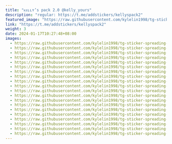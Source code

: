 ```yaml
---
title: "ᴋᴇʟʟʏ’s pack 2.0 @kelly_yours"
description: "regular: https://t.me/addstickers/kellyspack2"
featured_image: "https://raw.githubusercontent.com/kylelin1998/tg-sticker-spreading-worldwide-images/main/img/a1e26675-1a4a-4218-ad9d-27638e5ad2de.jpg"
link: "https://t.me/addstickers/kellyspack2"
weight: 3
date: 2024-01-17T10:27:48+08:00
images:
  - https://raw.githubusercontent.com/kylelin1998/tg-sticker-spreading-worldwide-images/main/img/a1e26675-1a4a-4218-ad9d-27638e5ad2de.jpg
  - https://raw.githubusercontent.com/kylelin1998/tg-sticker-spreading-worldwide-images/main/img/fd17693f-0cf7-4c4e-baaf-4749109b658d.jpg
  - https://raw.githubusercontent.com/kylelin1998/tg-sticker-spreading-worldwide-images/main/img/671c03d9-0641-4077-8db3-7489b8b53545.jpg
  - https://raw.githubusercontent.com/kylelin1998/tg-sticker-spreading-worldwide-images/main/img/867403a3-22be-4904-aad4-6e2cd1ae11ad.jpg
  - https://raw.githubusercontent.com/kylelin1998/tg-sticker-spreading-worldwide-images/main/img/a5e6b62a-a334-4580-9496-2e9bb1fb68e3.jpg
  - https://raw.githubusercontent.com/kylelin1998/tg-sticker-spreading-worldwide-images/main/img/e1a230d9-7dcb-4c06-803f-572cd54c60c2.jpg
  - https://raw.githubusercontent.com/kylelin1998/tg-sticker-spreading-worldwide-images/main/img/afe2d5c4-8293-4bbc-973f-f0ad6a821be0.jpg
  - https://raw.githubusercontent.com/kylelin1998/tg-sticker-spreading-worldwide-images/main/img/b8b1f7e3-1267-4d60-a1a8-98d42274454e.jpg
  - https://raw.githubusercontent.com/kylelin1998/tg-sticker-spreading-worldwide-images/main/img/99b318ef-cf5f-4c8c-b3cb-feee8d73bd84.jpg
  - https://raw.githubusercontent.com/kylelin1998/tg-sticker-spreading-worldwide-images/main/img/bc88b847-023b-4a8f-8fcf-0a4628beef09.jpg
  - https://raw.githubusercontent.com/kylelin1998/tg-sticker-spreading-worldwide-images/main/img/3fd36099-5319-4d5c-828f-fa3aab3cf5aa.jpg
  - https://raw.githubusercontent.com/kylelin1998/tg-sticker-spreading-worldwide-images/main/img/12f93c8a-e2eb-45fb-86ef-3b1c241993fc.jpg
  - https://raw.githubusercontent.com/kylelin1998/tg-sticker-spreading-worldwide-images/main/img/4ce6edb0-03b4-4bf1-92f8-44764c64fd0a.jpg
  - https://raw.githubusercontent.com/kylelin1998/tg-sticker-spreading-worldwide-images/main/img/ca183d42-9351-4356-8af3-cee2c2b429ff.jpg
  - https://raw.githubusercontent.com/kylelin1998/tg-sticker-spreading-worldwide-images/main/img/a48585d6-d0fa-42fc-afa9-78c3d9997724.jpg
  - https://raw.githubusercontent.com/kylelin1998/tg-sticker-spreading-worldwide-images/main/img/a90063b2-e2aa-4edf-bd92-e5c275aa2de0.jpg
  - https://raw.githubusercontent.com/kylelin1998/tg-sticker-spreading-worldwide-images/main/img/5a2ae548-fe4d-4726-8d12-347a056c1a4e.jpg
  - https://raw.githubusercontent.com/kylelin1998/tg-sticker-spreading-worldwide-images/main/img/4465f6d7-27b4-41ce-910b-9917d7e4d9d2.jpg
  - https://raw.githubusercontent.com/kylelin1998/tg-sticker-spreading-worldwide-images/main/img/f3be5cab-4029-47d4-9fe1-775a2fb66792.jpg
  - https://raw.githubusercontent.com/kylelin1998/tg-sticker-spreading-worldwide-images/main/img/73befdf6-b1b1-4b3a-b09e-1beece97e0d8.jpg
---
```

